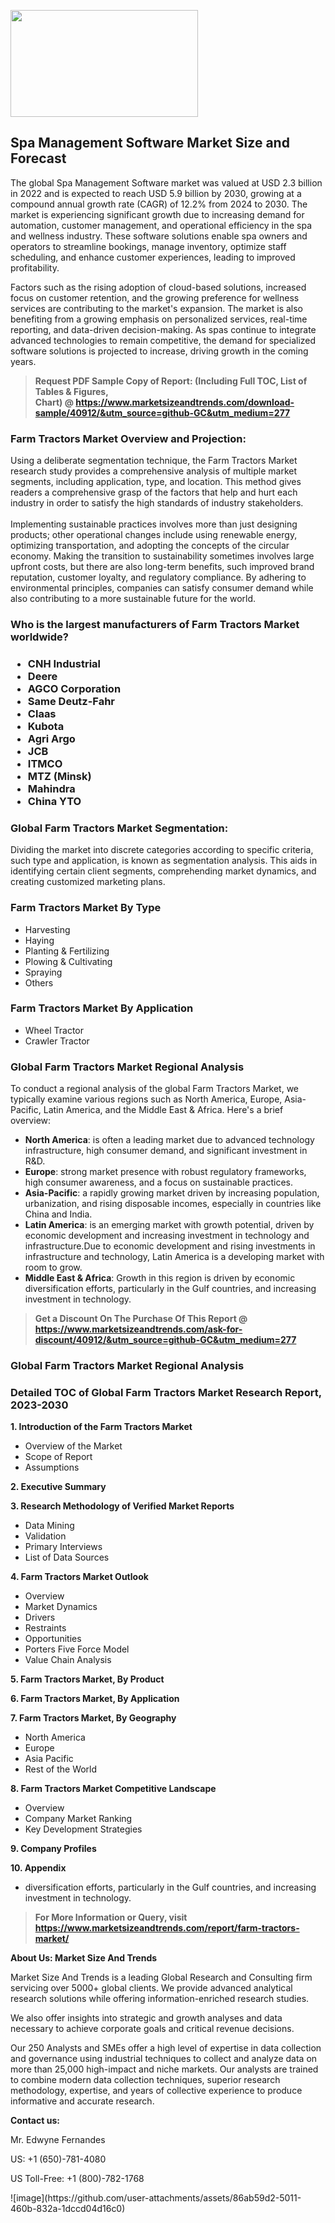 <p><img class="alignnone size-medium wp-image-20088" src="https://ffe5etoiles.com/wp-content/uploads/2024/12/MST1-300x171.png" alt="" width="300" height="171" /></p><h2>Spa Management Software Market Size and Forecast</h2><p>The global Spa Management Software market was valued at USD 2.3 billion in 2022 and is expected to reach USD 5.9 billion by 2030, growing at a compound annual growth rate (CAGR) of 12.2% from 2024 to 2030. The market is experiencing significant growth due to increasing demand for automation, customer management, and operational efficiency in the spa and wellness industry. These software solutions enable spa owners and operators to streamline bookings, manage inventory, optimize staff scheduling, and enhance customer experiences, leading to improved profitability.</p><p>Factors such as the rising adoption of cloud-based solutions, increased focus on customer retention, and the growing preference for wellness services are contributing to the market's expansion. The market is also benefiting from a growing emphasis on personalized services, real-time reporting, and data-driven decision-making. As spas continue to integrate advanced technologies to remain competitive, the demand for specialized software solutions is projected to increase, driving growth in the coming years.</p></p><blockquote id="" class=""><strong>Request PDF Sample Copy of Report: (Including Full TOC, List of Tables &amp; Figures, Chart)&nbsp;@&nbsp;<strong><a href="https://www.marketsizeandtrends.com/download-sample/40912/&utm_source=github-GC&utm_medium=277" target="_blank">https://www.marketsizeandtrends.com/download-sample/40912/&utm_source=github-GC&utm_medium=277</a></strong></strong></blockquote><h3 id="" class="">Farm Tractors Market&nbsp;Overview and Projection:</h3><p id="" class="">Using a deliberate segmentation technique, the Farm Tractors Market research study provides a comprehensive analysis of multiple market segments, including application, type, and location. This method gives readers a comprehensive grasp of the factors that help and hurt each industry in order to satisfy the high standards of industry stakeholders. <br /> <br />Implementing sustainable practices involves more than just designing products; other operational changes include using renewable energy, optimizing transportation, and adopting the concepts of the circular economy. Making the transition to sustainability sometimes involves large upfront costs, but there are also long-term benefits, such improved brand reputation, customer loyalty, and regulatory compliance. By adhering to environmental principles, companies can satisfy consumer demand while also contributing to a more sustainable future for the world.</p><h3 id="" class="">Who is the largest manufacturers of&nbsp;Farm Tractors Market worldwide?</h3><h3 class=""><p><ul><li>CNH Industrial </li><li> Deere </li><li> AGCO Corporation </li><li> Same Deutz-Fahr </li><li> Claas </li><li> Kubota </li><li> Agri Argo </li><li> JCB </li><li> ITMCO </li><li> MTZ (Minsk) </li><li> Mahindra </li><li> China YTO</li></ul></p></h3><h3 id="" class="">Global&nbsp;Farm Tractors Market Segmentation:</h3><p id="" class="">Dividing the market into discrete categories according to specific criteria, such type and application, is known as segmentation analysis. This aids in identifying certain client segments, comprehending market dynamics, and creating customized marketing plans.</p><h3 id="" class="">Farm Tractors Market&nbsp;By Type</h3><p><p><ul><li>Harvesting </li><li> Haying </li><li> Planting & Fertilizing </li><li> Plowing & Cultivating </li><li> Spraying </li><li> Others</p></li></ul></p></p><h3 id="" class="">Farm Tractors Market&nbsp;By Application</h3><p class=""><p><ul><li>Wheel Tractor </li><li> Crawler Tractor</li></ul></p></p><h3 id="" class="">Global Farm Tractors Market Regional Analysis</h3><p id="" class="">To conduct a regional analysis of the global Farm Tractors Market, we typically examine various regions such as North America, Europe, Asia-Pacific, Latin America, and the Middle East &amp; Africa. Here's a brief overview:</p><ul><li><strong>North America</strong>: is often a leading market due to advanced technology infrastructure, high consumer demand, and significant investment in R&amp;D.</li><li><strong>Europe</strong>: strong market presence with robust regulatory frameworks, high consumer awareness, and a focus on sustainable practices.</li><li><strong>Asia-Pacific</strong>: a rapidly growing market driven by increasing population, urbanization, and rising disposable incomes, especially in countries like China and India.</li><li><strong>Latin America</strong>: is an emerging market with growth potential, driven by economic development and increasing investment in technology and infrastructure.Due to economic development and rising investments in infrastructure and technology, Latin America is a developing market with room to grow.</li><li><strong>Middle East &amp; Africa</strong>: Growth in this region is driven by economic diversification efforts, particularly in the Gulf countries, and increasing investment in technology.</li></ul><blockquote id="" class=""><strong>Get a Discount On The Purchase Of This Report @ <strong><a href="https://www.marketsizeandtrends.com/ask-for-discount/40912/&utm_source=github-GC&utm_medium=277" target="_blank">https://www.marketsizeandtrends.com/ask-for-discount/40912/&utm_source=github-GC&utm_medium=277</a></strong></strong></blockquote><h3 id="" class="">Global Farm Tractors Market Regional Analysis</h3><h3 id="" class="">Detailed TOC of Global Farm Tractors Market Research Report, 2023-2030</h3><p id="" class=""><strong>1. Introduction of the Farm Tractors Market</strong></p><ul><li>Overview of the Market</li><li>Scope of Report</li><li>Assumptions</li></ul><p id="" class=""><strong>2. Executive Summary</strong></p><p id="" class=""><strong>3. Research Methodology of Verified Market Reports</strong></p><ul><li>Data Mining</li><li>Validation</li><li>Primary Interviews</li><li>List of Data Sources</li></ul><p id="" class=""><strong>4. Farm Tractors Market Outlook</strong></p><ul><li>Overview</li><li>Market Dynamics</li><li>Drivers</li><li>Restraints</li><li>Opportunities</li><li>Porters Five Force Model</li><li>Value Chain Analysis</li></ul><p id="" class=""><strong>5. Farm Tractors Market, By Product</strong></p><p id="" class=""><strong>6. Farm Tractors Market, By Application</strong></p><p id="" class=""><strong>7. Farm Tractors Market, By Geography</strong></p><ul><li>North America</li><li>Europe</li><li>Asia Pacific</li><li>Rest of the World</li></ul><p id="" class=""><strong>8. Farm Tractors Market Competitive Landscape</strong></p><ul><li>Overview</li><li>Company Market Ranking</li><li>Key Development Strategies</li></ul><p id="" class=""><strong>9. Company Profiles</strong></p><p id="" class=""><strong>10. Appendix</strong></p><ul><li>diversification efforts, particularly in the Gulf countries, and increasing investment in technology.</li></ul><blockquote id="" class=""><strong>For More Information or Query, visit <strong><strong><a href="https://www.marketsizeandtrends.com/report/farm-tractors-market/" target="_blank">https://www.marketsizeandtrends.com/report/farm-tractors-market/</a></strong></strong></strong></blockquote><p id="" class=""><strong>About Us: Market Size And Trends</strong></p><p id="" class="">Market Size And Trends is a leading Global Research and Consulting firm servicing over 5000+ global clients. We provide advanced analytical research solutions while offering information-enriched research studies.</p><p id="" class="">We also offer insights into strategic and growth analyses and data necessary to achieve corporate goals and critical revenue decisions.</p><p id="" class="">Our 250 Analysts and SMEs offer a high level of expertise in data collection and governance using industrial techniques to collect and analyze data on more than 25,000 high-impact and niche markets. Our analysts are trained to combine modern data collection techniques, superior research methodology, expertise, and years of collective experience to produce informative and accurate research.</p><p id="" class=""><strong>Contact us:</strong></p><p id="" class="">Mr. Edwyne Fernandes</p><p id="" class="">US: +1 (650)-781-4080</p><p id="" class="">US Toll-Free: +1 (800)-782-1768</p>
![image](https://github.com/user-attachments/assets/86ab59d2-5011-460b-832a-1dccd04d16c0)

